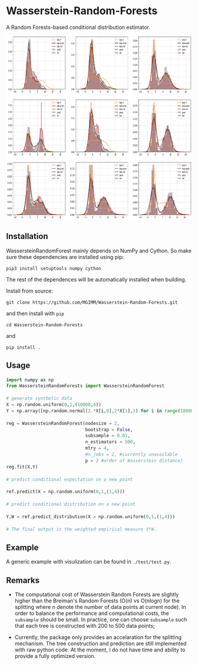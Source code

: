 # Wasserstein-Random-Forests
A Random Forests-based conditional distribution estimator.

<img src="fig/multimodal.png" height="500" />


## Installation

WassersteinRandomForest mainly depends on NumPy and Cython. So make sure these dependencies are installed using pip:

```
pip3 install setuptools numpy cython
```

The rest of the dependences will be automatically installed when building.

Install from source:

```
git clone https://github.com/MGIMM/Wasserstein-Random-Forests.git
```
and then install with `pip`

```
cd Wasserstein-Random-Forests
```
and

```
pip install .
```


## Usage


```python
import numpy as np
from WassersteinRandomForests import WassersteinRandomForest  

# generate synthetic data
X = np.random.uniform(0,1,(10000,4))
Y = np.array([np.random.normal(2.*X[i,0],2*X[1],1) for i in range(10000)])

reg = WassersteinRandomForest(nodesize = 2, 
                              bootstrap = False,
                              subsample = 0.01,
                              n_estimators = 500,
                              mtry = 4,
                              #n_jobs = 2, #currently unavailable
                              p = 2 #order of Wasserstein distance)
reg.fit(X,Y)

# predict conditional expectation on a new point

ref.predict(X = np.random.uniform(0,1,(1,4)))

# predict conditional distribution on a new point

Y,W = ref.predict_distribution(X = np.random.uniform(0,1,(1,4)))

# The final output is the weighted empirical measure Y*W.

```

## Example

A generic example with visulization can be found in `./test/test.py`.

## Remarks

* The computational cost of Wasserstein Random Forests are slightly higher than
  the Breiman's Random Forests (O(n) vs O(nlogn) for the splitting where n denote the number of data points at current node). 
  In order to balance the performance and
  computational costs, the `subsample` should be small. In practice, one can
  choose `subsample` such that each tree is constructed with 200 to 500 data
  points;

* Currently, the package only provides an accelaration for the splitting
  mechanism. The tree construction and prediction are still implemented with raw
  python code. At the moment, I do not have time and ability to provide a fully optimized version.

